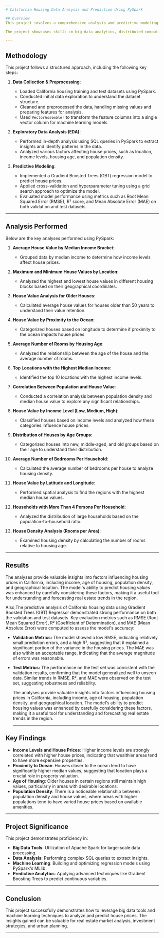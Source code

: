 ```yaml
---
# California Housing Data Analysis and Prediction Using PySpark

## Overview
This project involves a comprehensive analysis and predictive modeling of the California Housing dataset using Apache Spark (PySpark). The goal of the project is to derive insights from the dataset through exploratory data analysis (EDA) and to build a predictive model to estimate house prices based on various features, such as location, median income, and housing characteristics.

The project showcases skills in big data analytics, distributed computing, data wrangling, and machine learning, making it an ideal addition to your resume for roles related to data analysis, data science, or machine learning engineering.

---
```

## Methodology
This project follows a structured approach, including the following key steps:

1. **Data Collection & Preprocessing**:
   - Loaded California housing training and test datasets using PySpark.
   - Conducted initial data exploration to understand the dataset structure.
   - Cleaned and preprocessed the data, handling missing values and preparing features for analysis.
   - Used `VectorAssembler` to transform the feature columns into a single vector column for machine learning models.

2. **Exploratory Data Analysis (EDA)**:
   - Performed in-depth analysis using SQL queries in PySpark to extract insights and identify patterns in the data.
   - Analyzed various factors affecting house prices, such as location, income levels, housing age, and population density.

3. **Predictive Modeling**:
   - Implemented a Gradient Boosted Trees (GBT) regression model to predict house prices.
   - Applied cross-validation and hyperparameter tuning using a grid search approach to optimize the model.
   - Evaluated model performance using metrics such as Root Mean Squared Error (RMSE), R² score, and Mean Absolute Error (MAE) on both validation and test datasets.
     
---

## Analysis Performed
Below are the key analyses performed using PySpark:

1. **Average House Value by Median Income Bracket**:
   - Grouped data by median income to determine how income levels affect house prices.

2. **Maximum and Minimum House Values by Location**:
   - Analyzed the highest and lowest house values in different housing blocks based on their geographical coordinates.

3. **House Value Analysis for Older Houses**:
   - Calculated average house values for houses older than 50 years to understand their value retention.

4. **House Value by Proximity to the Ocean**:
   - Categorized houses based on longitude to determine if proximity to the ocean impacts house prices.

5. **Average Number of Rooms by Housing Age**:
   - Analyzed the relationship between the age of the house and the average number of rooms.

6. **Top Locations with the Highest Median Income**:
   - Identified the top 10 locations with the highest income levels.

7. **Correlation Between Population and House Value**:
   - Conducted a correlation analysis between population density and median house value to explore any significant relationships.

8. **House Value by Income Level (Low, Medium, High)**:
   - Classified houses based on income levels and analyzed how these categories influence house prices.

9. **Distribution of Houses by Age Groups**:
   - Categorized houses into new, middle-aged, and old groups based on their age to understand their distribution.

10. **Average Number of Bedrooms Per Household**:
    - Calculated the average number of bedrooms per house to analyze housing density.

11. **House Value by Latitude and Longitude**:
    - Performed spatial analysis to find the regions with the highest median house values.

12. **Households with More Than 4 Persons Per Household**:
    - Analyzed the distribution of large households based on the population-to-household ratio.

13. **House Density Analysis (Rooms per Area)**:
    - Examined housing density by calculating the number of rooms relative to housing age.

---
## Results
   The analyses provide valuable insights into factors influencing housing prices in California, including income, age of housing, population density, and geographical location. The model's ability to predict housing values was enhanced by carefully considering these factors, making it a useful tool for understanding and forecasting real estate trends in the region.

   Also,The predictive analysis of California housing data using Gradient Boosted Trees (GBT) Regressor demonstrated strong performance on both the validation and test datasets.
Key evaluation metrics such as RMSE (Root Mean Squared Error), R² (Coefficient of Determination), and MAE (Mean Absolute Error) were computed to assess the model's accuracy:

- **Validation Metrics:** The model showed a low RMSE, indicating relatively small prediction errors, and a high R², suggesting that it explained a significant portion of the variance in the housing prices. The MAE was also within an acceptable range, indicating that the average magnitude of errors was reasonable.

- **Test Metrics:** The performance on the test set was consistent with the validation results, confirming that the model generalized well to unseen data. Similar trends in RMSE, R², and MAE were observed on the test set, suggesting robustness and reliability.

  The analyses provide valuable insights into factors influencing housing prices in California, including income, age of housing, population density, and geographical location. The model's ability to predict housing values was enhanced by carefully considering these factors, making it a useful tool for understanding and forecasting real estate trends in the region.

  ---
## Key Findings
- **Income Levels and House Prices**: Higher income levels are strongly correlated with higher house prices, indicating that wealthier areas tend to have more expensive properties.
- **Proximity to Ocean**: Houses closer to the ocean tend to have significantly higher median values, suggesting that location plays a crucial role in property valuation.
- **Age of Housing**: Older houses in certain regions still maintain high values, particularly in areas with desirable locations.
- **Population Density**: There is a noticeable relationship between population density and house values, where areas with higher populations tend to have varied house prices based on available amenities.
---
## Project Significance
This project demonstrates proficiency in:
- **Big Data Tools**: Utilization of Apache Spark for large-scale data processing.
- **Data Analysis**: Performing complex SQL queries to extract insights.
- **Machine Learning**: Building and optimizing regression models using PySpark's MLlib.
- **Predictive Analytics**: Applying advanced techniques like Gradient Boosting Trees to predict continuous variables.
---
## Conclusion
This project successfully demonstrates how to leverage big data tools and machine learning techniques to analyze and predict house prices.
The insights gained can be valuable for real estate market analysis, investment strategies, and urban planning.

---
